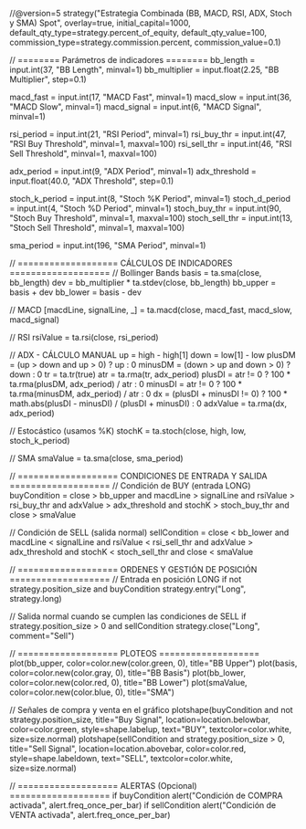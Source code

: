 //@version=5
strategy("Estrategia Combinada (BB, MACD, RSI, ADX, Stoch y SMA) Spot", overlay=true, initial_capital=1000, default_qty_type=strategy.percent_of_equity, default_qty_value=100, commission_type=strategy.commission.percent, commission_value=0.1)

// ======== Parámetros de indicadores ========
bb_length       = input.int(37, "BB Length", minval=1)
bb_multiplier   = input.float(2.25, "BB Multiplier", step=0.1)

macd_fast       = input.int(17, "MACD Fast", minval=1)
macd_slow       = input.int(36, "MACD Slow", minval=1)
macd_signal     = input.int(6, "MACD Signal", minval=1)

rsi_period      = input.int(21, "RSI Period", minval=1)
rsi_buy_thr     = input.int(47, "RSI Buy Threshold", minval=1, maxval=100)
rsi_sell_thr    = input.int(46, "RSI Sell Threshold", minval=1, maxval=100)

adx_period      = input.int(9, "ADX Period", minval=1)
adx_threshold   = input.float(40.0, "ADX Threshold", step=0.1)

stoch_k_period  = input.int(8, "Stoch %K Period", minval=1)
stoch_d_period  = input.int(4, "Stoch %D Period", minval=1)
stoch_buy_thr   = input.int(90, "Stoch Buy Threshold", minval=1, maxval=100)
stoch_sell_thr  = input.int(13, "Stoch Sell Threshold", minval=1, maxval=100)

sma_period      = input.int(196, "SMA Period", minval=1)

// =================== CÁLCULOS DE INDICADORES ===================
// Bollinger Bands
basis    = ta.sma(close, bb_length)
dev      = bb_multiplier * ta.stdev(close, bb_length)
bb_upper = basis + dev
bb_lower = basis - dev

// MACD
[macdLine, signalLine, _] = ta.macd(close, macd_fast, macd_slow, macd_signal)

// RSI
rsiValue = ta.rsi(close, rsi_period)

// ADX - CÁLCULO MANUAL
up       = high - high[1]
down     = low[1] - low
plusDM   = (up > down and up > 0) ? up : 0
minusDM  = (down > up and down > 0) ? down : 0
tr       = ta.tr(true)
atr      = ta.rma(tr, adx_period)
plusDI   = atr != 0 ? 100 * ta.rma(plusDM, adx_period) / atr : 0
minusDI  = atr != 0 ? 100 * ta.rma(minusDM, adx_period) / atr : 0
dx       = (plusDI + minusDI != 0) ? 100 * math.abs(plusDI - minusDI) / (plusDI + minusDI) : 0
adxValue = ta.rma(dx, adx_period)

// Estocástico (usamos %K)
stochK   = ta.stoch(close, high, low, stoch_k_period)

// SMA
smaValue = ta.sma(close, sma_period)

// =================== CONDICIONES DE ENTRADA Y SALIDA ===================
// Condición de BUY (entrada LONG)
buyCondition = close > bb_upper and macdLine > signalLine and rsiValue > rsi_buy_thr and adxValue > adx_threshold and stochK > stoch_buy_thr and close > smaValue

// Condición de SELL (salida normal)
sellCondition = close < bb_lower and macdLine < signalLine and rsiValue < rsi_sell_thr and adxValue > adx_threshold and stochK < stoch_sell_thr and close < smaValue

// =================== ORDENES Y GESTIÓN DE POSICIÓN ===================
// Entrada en posición LONG
if not strategy.position_size and buyCondition
    strategy.entry("Long", strategy.long)

// Salida normal cuando se cumplen las condiciones de SELL
if strategy.position_size > 0 and sellCondition
    strategy.close("Long", comment="Sell")

// =================== PLOTEOS ===================
plot(bb_upper, color=color.new(color.green, 0), title="BB Upper")
plot(basis,    color=color.new(color.gray, 0),  title="BB Basis")
plot(bb_lower, color=color.new(color.red, 0),   title="BB Lower")
plot(smaValue, color=color.new(color.blue, 0), title="SMA")

// Señales de compra y venta en el gráfico
plotshape(buyCondition and not strategy.position_size, title="Buy Signal", location=location.belowbar, color=color.green, style=shape.labelup, text="BUY", textcolor=color.white, size=size.normal)
plotshape(sellCondition and strategy.position_size > 0, title="Sell Signal", location=location.abovebar, color=color.red, style=shape.labeldown, text="SELL", textcolor=color.white, size=size.normal)

// =================== ALERTAS (Opcional) ===================
if buyCondition
    alert("Condición de COMPRA activada", alert.freq_once_per_bar)
if sellCondition
    alert("Condición de VENTA activada", alert.freq_once_per_bar)

